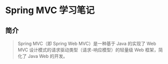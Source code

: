 # Spring MVC 学习笔记

## 简介

> Spring MVC（即 Spring Web MVC）是一种基于 Java 的实现了 Web MVC 设计模式的请求驱动类型（请求-响应模型）的轻量级 Web 框架，简化了 Java Web 的开发。

